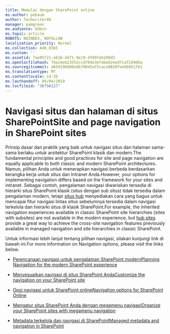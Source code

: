 ```yaml
---
title: Memulai dengan SharePoint online
ms.author: pebaum
author: Techwriter40
manager: pamgreen
ms.audience: Admin
ms.topic: article
ROBOTS: NOINDEX, NOFOLLOW
localization_priority: Normal
ms.collection: Adm_O365
ms.custom: ''
ms.assetid: 7ae05f21-eb16-4d71-9e19-4f097eb100d2
ms.openlocfilehash: 74ac6eb23552ccd70de3efabeb2eed7caf249dba
ms.sourcegitcommit: a65d196d00adb70045af5caca9828fe44b951f61
ms.translationtype: MT
ms.contentlocale: id-ID
ms.lasthandoff: 09/04/2019
ms.locfileid: "36750127"
---
```

# <a name="site-and-page-navigation-in-sharepoint-sites"></a><span data-ttu-id="35d43-102">Navigasi situs dan halaman di situs SharePoint</span><span class="sxs-lookup"><span data-stu-id="35d43-102">Site and page navigation in SharePoint sites</span></span>

<span data-ttu-id="35d43-103">Prinsip dasar dan praktik yang baik untuk navigasi situs dan halaman sama-sama berlaku untuk arsitektur SharePoint klasik dan modern.</span><span class="sxs-lookup"><span data-stu-id="35d43-103">The fundamental principles and good practices for site and page navigation are equally applicable to both classic and modern SharePoint architectures.</span></span> <span data-ttu-id="35d43-104">Namun, pilihan Anda untuk menerapkan navigasi berbeda berdasarkan kerangka kerja untuk situs dan Intranet Anda.</span><span class="sxs-lookup"><span data-stu-id="35d43-104">However, your options for implementing navigation differs based on the framework for your sites and intranet.</span></span> <span data-ttu-id="35d43-105">Sebagai contoh, pengalaman navigasi diwariskan tersedia di hierarki situs SharePoint klasik (situs dengan sub situs) tidak tersedia dalam pengalaman modern, tetapi [situs hub](https://support.office.com/article/fe26ae84-14b7-45b6-a6d1-948b3966427f) menyediakan cara yang bagus untuk mencapai fitur navigasi lintas situs sebelumnya tersedia dalam navigasi terkelola dan hierarki situs di klasik SharePoint.</span><span class="sxs-lookup"><span data-stu-id="35d43-105">For example, the inherited navigation experiences available in classic SharePoint site hierarchies (sites with subsites) are not available in the modern experience, but [hub sites](https://support.office.com/article/fe26ae84-14b7-45b6-a6d1-948b3966427f) provide a great way to achieve the cross-site navigation features previously available in managed navigation and site hierarchies in classic SharePoint.</span></span>

 <span data-ttu-id="35d43-106">Untuk informasi lebih lanjut tentang pilihan navigasi, silakan kunjungi link di bawah ini.</span><span class="sxs-lookup"><span data-stu-id="35d43-106">For more information on Navigation options, please visit the links below.</span></span>

 - [<span data-ttu-id="35d43-107">Perencanaan navigasi untuk pengalaman SharePoint modern</span><span class="sxs-lookup"><span data-stu-id="35d43-107">Planning Navigation for the modern SharePoint experience</span></span>](https://docs.microsoft.com/sharepoint/plan-navigation-modern-experience)

- [<span data-ttu-id="35d43-108">Menyesuaikan navigasi di situs SharePoint Anda</span><span class="sxs-lookup"><span data-stu-id="35d43-108">Customize the navigation on your SharePoint site</span></span>](https://support.office.com/article/customize-the-navigation-on-your-sharepoint-site-3cd61ae7-a9ed-4e1e-bf6d-4655f0bf25ca)

- [<span data-ttu-id="35d43-109">Opsi navigasi untuk SharePoint online</span><span class="sxs-lookup"><span data-stu-id="35d43-109">Navigation options for SharePoint Online</span></span>](https://docs.microsoft.com/office365/enterprise/navigation-options-for-sharepoint-online)
 
- [<span data-ttu-id="35d43-110">Mengatur situs SharePoint Anda dengan megamenu navigasi</span><span class="sxs-lookup"><span data-stu-id="35d43-110">Organize your SharePoint sites with megamenu navigation</span></span>](https://techcommunity.microsoft.com/t5/Microsoft-SharePoint-Blog/Organize-your-SharePoint-sites-with-megamenu-navigation-and-new/ba-p/328068)

- [<span data-ttu-id="35d43-111">Metadata terkelola dan navigasi di SharePoint</span><span class="sxs-lookup"><span data-stu-id="35d43-111">Managed metadata and navigation in SharePoint</span></span>](https://docs.microsoft.com/sharepoint/dev/general-development/managed-metadata-and-navigation-in-sharepoint)


